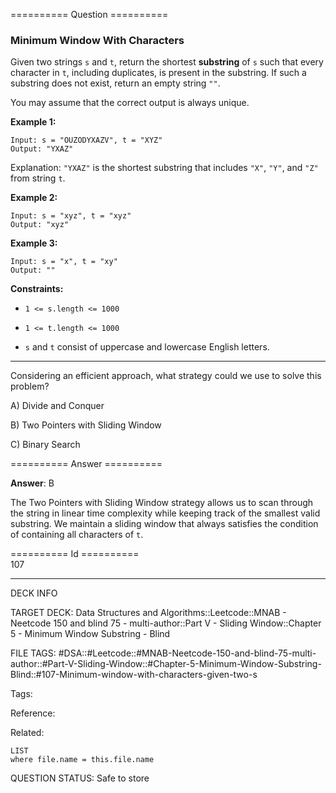 ========== Question ==========  

### Minimum Window With Characters

Given two strings `s` and `t`, return the shortest **substring** of `s` such that every character in `t`, including duplicates, is present in the substring. If such a substring does not exist, return an empty string `""`.

You may assume that the correct output is always unique.

**Example 1:**

```
Input: s = "OUZODYXAZV", t = "XYZ"
Output: "YXAZ"
```

Explanation: `"YXAZ"` is the shortest substring that includes `"X"`, `"Y"`, and `"Z"` from string `t`.

**Example 2:**

```
Input: s = "xyz", t = "xyz"
Output: "xyz"
```

**Example 3:**

```
Input: s = "x", t = "xy"
Output: ""
```

**Constraints:**

-   `1 <= s.length <= 1000`

-   `1 <= t.length <= 1000`

-   `s` and `t` consist of uppercase and lowercase English letters.

---

Considering an efficient approach, what strategy could we use to solve this problem?

A) Divide and Conquer

B) Two Pointers with Sliding Window

C) Binary Search  

========== Answer ==========  

**Answer**: B

The Two Pointers with Sliding Window strategy allows us to scan through the string in linear time complexity while keeping track of the smallest valid substring. We maintain a sliding window that always satisfies the condition of containing all characters of `t`.

========== Id ==========  
107

---

DECK INFO

TARGET DECK: Data Structures and Algorithms::Leetcode::MNAB - Neetcode 150 and blind 75 - multi-author::Part V - Sliding Window::Chapter 5 - Minimum Window Substring - Blind

FILE TAGS: #DSA::#Leetcode::#MNAB-Neetcode-150-and-blind-75-multi-author::#Part-V-Sliding-Window::#Chapter-5-Minimum-Window-Substring-Blind::#107-Minimum-window-with-characters-given-two-s

Tags:

Reference:

Related:

```dataview
LIST
where file.name = this.file.name
```

QUESTION STATUS: Safe to store
